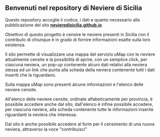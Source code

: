 ## Benvenuti nel repository di Neviere di Sicilia

Questo repository accoglie il codice, i dati e quanto necessario alla pubblicazione del sito <a href="https://nevieredisicilia.github.io" target="_blank" ><b>nevieredisicilia.github.io</b></a>

Obiettivo di questo progetto è censire le neviere presenti in Sicilia con il contributo di chiunque è in grado di fornire informazioni esatte sulla loro esistenza.

Il sito permette di visualizzare una mappa del servizio uMap con le neviere attualmente censite e la possibilità di aprire, con un semplice click, per ciascuna neviera, un pop-up contenente alcuni dati relativi alla neviera stessa ed un link che punta alla scheda della neviera contenente tutti i dati inseriti che la riguardano.

Sulla mappa uMap sono presenti alcune informazioni e l'elenco delle neviere censite.

All'elenco delle neviere censite, ordinate alfabeticamente per provincia, è possibile accedere anche dal sito; dall'elenco è infine possibile accedere, per ciascuna neviera, alla scheda contenente tutte le informazioni inserite riguardanti la neviera che interessa.

Dal sito è anche possibile accedere al form per il censimento di una nuova neviera, attraverso la voce "contribuisci"
